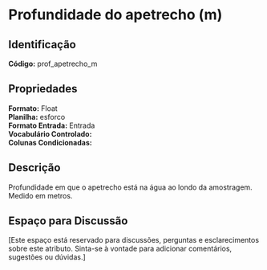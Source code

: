 # Profundidade do apetrecho (m)

## Identificação
**Código:** prof_apetrecho_m

## Propriedades
**Formato:** Float  
**Planilha:** esforco  
**Formato Entrada:** Entrada  
**Vocabulário Controlado:**   
**Colunas Condicionadas:**   

## Descrição
Profundidade em que o apetrecho está na água ao londo da amostragem. Medido em metros.

## Espaço para Discussão
[Este espaço está reservado para discussões, perguntas e esclarecimentos sobre este atributo. Sinta-se à vontade para adicionar comentários, sugestões ou dúvidas.]
